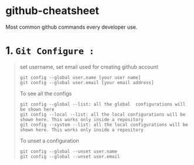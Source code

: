 # github-cheatsheet
Most common github commands every developer use.

# 1. `Git Configure :`
> set username, set email used for creating github account
> ```git
> git config --global user.name [your user name]
> git config --global user.email [your email address]
> ```
> To see all the configs
> ```git
> git config --global --list: all the global  configurations will be shown here
> git config --local --list: all the local configurations will be shown here. This works only inside a repository
> git config --system --list: all the local configurations will be shown here. This works only inside a repository
> ```
> To unset a configuration
> ```git
> git config --global --unset user.name
> git config --global --unset user.email
> ```
  
